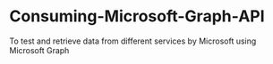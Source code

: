 # Consuming-Microsoft-Graph-API
To test and retrieve data from different services by Microsoft using Microsoft Graph
